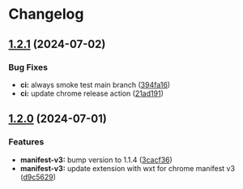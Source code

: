 # Changelog

## [1.2.1](https://github.com/rioam2/nrktv-dual-subs/compare/v1.2.0...v1.2.1) (2024-07-02)


### Bug Fixes

* **ci:** always smoke test main branch ([394fa16](https://github.com/rioam2/nrktv-dual-subs/commit/394fa16f549cf768c0668dea60d644f1e3e01b66))
* **ci:** update chrome release action ([21ad191](https://github.com/rioam2/nrktv-dual-subs/commit/21ad191f0fc503998b3000c1917660759ed609fa))

## [1.2.0](https://github.com/rioam2/nrktv-dual-subs/compare/1.1.3...v1.2.0) (2024-07-01)


### Features

* **manifest-v3:** bump version to 1.1.4 ([3cacf36](https://github.com/rioam2/nrktv-dual-subs/commit/3cacf36883a8c0533fdf009ed04c1b61911e3eb0))
* **manifest-v3:** update extension with wxt for chrome manifest v3 ([d9c5629](https://github.com/rioam2/nrktv-dual-subs/commit/d9c5629699a9221f712a0f8fb00e4ccb37abfb63))
